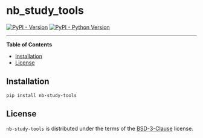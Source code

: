 # nb_study_tools

[![PyPI - Version](https://img.shields.io/pypi/v/nb-study-tools.svg)](https://pypi.org/project/nb-study-tools)
[![PyPI - Python Version](https://img.shields.io/pypi/pyversions/nb-study-tools.svg)](https://pypi.org/project/nb-study-tools)

-----

**Table of Contents**

- [Installation](#installation)
- [License](#license)

## Installation

```console
pip install nb-study-tools
```

## License

`nb-study-tools` is distributed under the terms of the [BSD-3-Clause](https://spdx.org/licenses/BSD-3-Clause.html) license.
